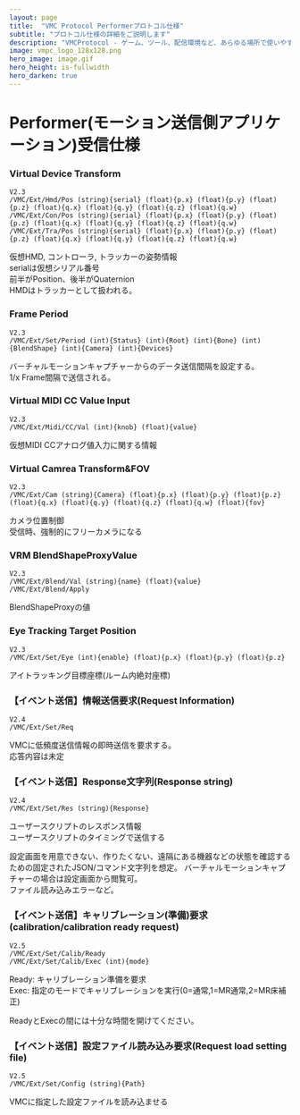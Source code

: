 ```yaml
---
layout: page
title:  "VMC Protocol Performerプロトコル仕様"
subtitle: "プロトコル仕様の詳細をご説明します"
description: "VMCProtocol - ゲーム、ツール、配信環境など、あらゆる場所で使いやすいモーションキャプチャプロトコル仕様"
image: vmpc_logo_128x128.png
hero_image: image.gif
hero_height: is-fullwidth
hero_darken: true
---
```

# Performer(モーション送信側アプリケーション)受信仕様
### Virtual Device Transform
```
V2.3
/VMC/Ext/Hmd/Pos (string){serial} (float){p.x} (float){p.y} (float){p.z} (float){q.x} (float){q.y} (float){q.z} (float){q.w}  
/VMC/Ext/Con/Pos (string){serial} (float){p.x} (float){p.y} (float){p.z} (float){q.x} (float){q.y} (float){q.z} (float){q.w}  
/VMC/Ext/Tra/Pos (string){serial} (float){p.x} (float){p.y} (float){p.z} (float){q.x} (float){q.y} (float){q.z} (float){q.w}  
```
仮想HMD, コントローラ, トラッカーの姿勢情報  
serialは仮想シリアル番号  
前半がPosition、後半がQuaternion  
HMDはトラッカーとして扱われる。  

### Frame Period
```
V2.3
/VMC/Ext/Set/Period (int){Status} (int){Root} (int){Bone} (int){BlendShape} (int){Camera} (int){Devices} 
```
バーチャルモーションキャプチャーからのデータ送信間隔を設定する。  
1/x Frame間隔で送信される。  

### Virtual MIDI CC Value Input
```
V2.3
/VMC/Ext/Midi/CC/Val (int){knob} (float){value}
```
仮想MIDI CCアナログ値入力に関する情報  

### Virtual Camrea Transform&FOV
```
V2.3
/VMC/Ext/Cam (string){Camera} (float){p.x} (float){p.y} (float){p.z} (float){q.x} (float){q.y} (float){q.z} (float){q.w} (float){fov} 
```
カメラ位置制御  
受信時、強制的にフリーカメラになる  

### VRM BlendShapeProxyValue
```
V2.3
/VMC/Ext/Blend/Val (string){name} (float){value}  
/VMC/Ext/Blend/Apply
```
BlendShapeProxyの値

### Eye Tracking Target Position
```
V2.3
/VMC/Ext/Set/Eye (int){enable} (float){p.x} (float){p.y} (float){p.z}
```
アイトラッキング目標座標(ルーム内絶対座標)

### 【イベント送信】情報送信要求(Request Information)
```
V2.4
/VMC/Ext/Set/Req 
```
VMCに低頻度送信情報の即時送信を要求する。  
応答内容は未定

### 【イベント送信】Response文字列(Response string)
```
V2.4
/VMC/Ext/Set/Res (string){Response} 
```
ユーザースクリプトのレスポンス情報  
ユーザースクリプトのタイミングで送信する  

設定画面を用意できない、作りたくない、遠隔にある機器などの状態を確認するための固定されたJSON/コマンド文字列を想定。
バーチャルモーションキャプチャーの場合は設定画面から閲覧可。  
ファイル読み込みエラーなど。

### 【イベント送信】キャリブレーション(準備)要求(calibration/calibration ready request)
```
V2.5
/VMC/Ext/Set/Calib/Ready  
/VMC/Ext/Set/Calib/Exec (int){mode}   
```
Ready: キャリブレーション準備を要求  
Exec: 指定のモードでキャリブレーションを実行(0=通常,1=MR通常,2=MR床補正)  
  
ReadyとExecの間には十分な時間を開けてください。  

### 【イベント送信】設定ファイル読み込み要求(Request load setting file)
```
V2.5
/VMC/Ext/Set/Config (string){Path} 
```
VMCに指定した設定ファイルを読み込ませる  
